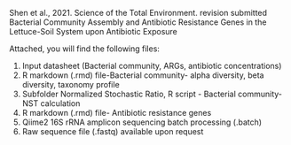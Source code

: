 Shen et al., 2021. Science of the Total Environment. revision submitted
Bacterial Community Assembly and Antibiotic Resistance Genes in the Lettuce-Soil System upon Antibiotic Exposure

Attached, you will find the following files:
1. Input datasheet (Bacterial community, ARGs, antibiotic concentrations)
2. R markdown (.rmd) file-Bacterial community- alpha diversity, beta diversity, taxonomy profile
3. Subfolder Normalized Stochastic Ratio, R script - Bacterial community-NST calculation
4. R markdown (.rmd) file- Antibiotic resistance genes
5. Qiime2 16S rRNA amplicon sequencing batch processing (.batch)
6. Raw sequence file (.fastq) available upon request

